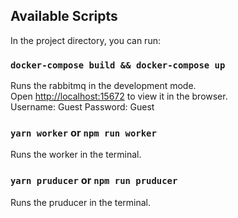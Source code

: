 ## Available Scripts

In the project directory, you can run:

### `docker-compose build && docker-compose up`

Runs the rabbitmq in the development mode.<br />
Open [http://localhost:15672](http://localhost:15672) to view it in the browser.<br />
Username: Guest
Password: Guest

### `yarn worker` or `npm run worker`

Runs the worker in the terminal.<br />

### `yarn pruducer` or `npm run pruducer`

Runs the pruducer in the terminal.<br />
